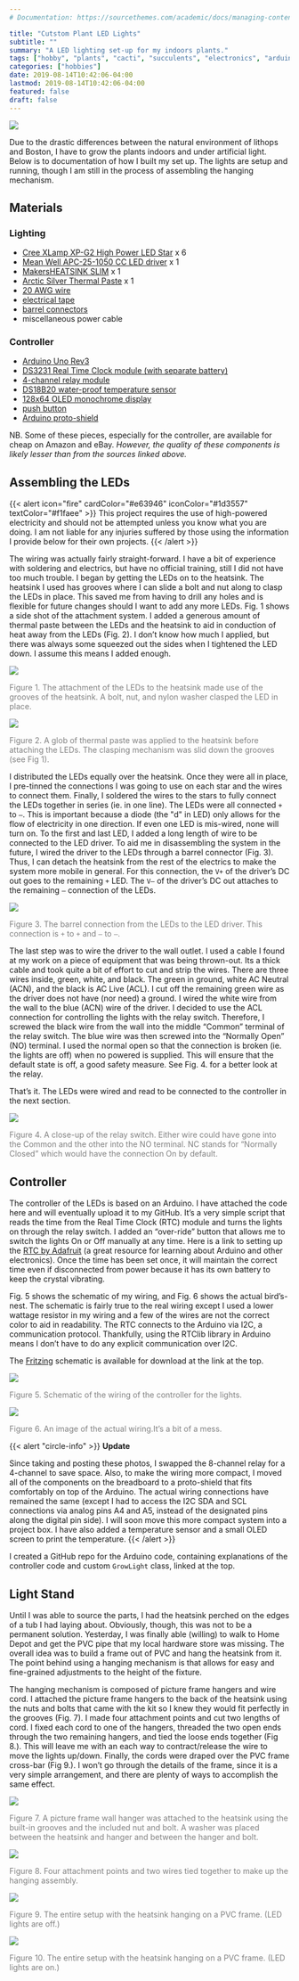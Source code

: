 ```yaml
---
# Documentation: https://sourcethemes.com/academic/docs/managing-content/

title: "Cutstom Plant LED Lights"
subtitle: ""
summary: "A LED lighting set-up for my indoors plants."
tags: ["hobby", "plants", "cacti", "succulents", "electronics", "arduino"]
categories: ["hobbies"]
date: 2019-08-14T10:42:06-04:00
lastmod: 2019-08-14T10:42:06-04:00
featured: false
draft: false
---
```


![](images/IMG_8445.jpeg)

Due to the drastic differences between the natural environment of lithops and Boston, I have to grow the plants indoors and under artificial light.
Below is to documentation of how I built my set up.
The lights are setup and running, though I am still in the process of assembling the hanging mechanism.

## Materials

### Lighting

* [Cree XLamp XP-G2 High Power LED Star](https://www.ledsupply.com/leds/cree-xlamp-xpg2-high-power-led) x 6
* [Mean Well APC-25-1050 CC LED driver](https://www.ledsupply.com/led-drivers/mean-well-apc-constant-current-led-driver) x 1
* [MakersHEATSINK SLIM](https://www.ledsupply.com/led-heatsinks/makersheatsink-slim) x 1
* [Arctic Silver Thermal Paste](https://www.amazon.com/gp/product/B0087X728K/ref=ox_sc_act_title_1?smid=AUVJO2CJIN6KY&psc=1) x 1
* [20 AWG wire](https://www.ledsupply.com/accessories/awg-stranded-wire)
* [electrical tape](https://www.amazon.com/gp/product/B001B19JLS/ref=ox_sc_act_title_3?smid=ATVPDKIKX0DER&psc=1)
* [barrel connectors](https://www.amazon.com/gp/product/B01E9SWZEM/ref=ox_sc_act_title_1?smid=A3QVW3NC44QWSK&psc=1)
* miscellaneous power cable

### Controller

* [Arduino Uno Rev3](https://store.arduino.cc/usa/arduino-uno-rev3)
* [DS3231 Real Time Clock module (with separate battery)](https://learn.adafruit.com/adafruit-ds3231-precision-rtc-breakout/overview)
* [4-channel relay module](https://www.amazon.com/JBtek-Channel-Module-Arduino-Raspberry/dp/B00KTEN3TM/ref=sr_1_3?s=electronics&ie=UTF8&qid=1549852651&sr=1-3&keywords=4+channel+relay)
* [DS18B20 water-proof temperature sensor](https://www.adafruit.com/product/381?gclid=Cj0KCQiAtP_iBRDGARIsAEWJA8gnjaDDMvyFB49-ovRTHASqT-mh_DW6y0mJw7bwMVawazBzAA523qsaAoWJEALw_wcB)
* [128x64 OLED monochrome display](https://www.adafruit.com/product/938)
* [push button](https://www.adafruit.com/product/367)
* [Arduino proto-shield](https://store-usa.arduino.cc/products/proto-shield-rev3-uno-size)

NB. Some of these pieces, especially for the controller, are available for cheap on Amazon and eBay. *However, the quality of these components is likely lesser than from the sources linked above.*

## Assembling the LEDs

{{< alert icon="fire" cardColor="#e63946" iconColor="#1d3557" textColor="#f1faee" >}}
This project requires the use of high-powered electricity and should not be attempted unless you know what you are doing. I am not liable for any injuries suffered by those using the information I provide below for their own projects.
{{< /alert >}}

The wiring was actually fairly straight-forward.
I have a bit of experience with soldering and electrics, but have no official training, still I did not have too much trouble.
I began by getting the LEDs on to the heatsink.
The heatsink I used has grooves where I can slide a bolt and nut along to clasp the LEDs in place. This saved me from having to drill any holes and is flexible for future changes should I want to add any more LEDs. Fig. 1 shows a side shot of the attachment system.
I added a generous amount of thermal paste between the LEDs and the heatsink to aid in conduction of heat away from the LEDs (Fig. 2).
I don’t know how much I applied, but there was always some squeezed out the sides when I tightened the LED down. I assume this means I added enough.

![](images/IMG_8200_markup.jpeg)

<span style="color:gray">Figure 1. The attachment of the LEDs to the heatsink made use of the grooves of the heatsink. A bolt, nut, and nylon washer clasped the LED in place.</span>

![](images/IMG_8202_markup.jpeg)

<span style="color:gray">Figure 2. A glob of thermal paste was applied to the heatsink before attaching the LEDs. The clasping mechanism was slid down the grooves (see Fig 1).</span>

I distributed the LEDs equally over the heatsink.
Once they were all in place, I pre-tinned the connections I was going to use on each star and the wires to connect them.
Finally, I soldered the wires to the stars to fully connect the LEDs together in series (ie. in one line).
The LEDs were all connected `+` to `–`.
This is important because a diode (the "d" in LED) only allows for the flow of electricity in one direction.
If even one LED is mis-wired, none will turn on.
To the first and last LED, I added a long length of wire to be connected to the LED driver.
To aid me in disassembling the system in the future, I wired the driver to the LEDs through a barrel connector (Fig. 3).
Thus, I can detach the heatsink from the rest of the electrics to make the system more mobile in general.
For this connection, the `V+` of the driver’s DC out goes to the remaining `+` LED.
The `V–` of the driver’s DC out attaches to the remaining `–` connection of the LEDs.

![](images/IMG_8223_markup.jpeg)

<span style="color:gray">Figure 3. The barrel connection from the LEDs to the LED driver. This connection is `+` to `+` and `–` to `–`.</span>

The last step was to wire the driver to the wall outlet.
I used a cable I found at my work on a piece of equipment that was being thrown-out.
Its a thick cable and took quite a bit of effort to cut and strip the wires.
There are three wires inside, green, white, and black.
The green in ground, white AC Neutral (ACN), and the black is AC Live (ACL).
I cut off the remaining green wire as the driver does not have (nor need) a ground.
I wired the white wire from the wall to the blue (ACN) wire of the driver.
I decided to use the ACL connection for controlling the lights with the relay switch.
Therefore, I screwed the black wire from the wall into the middle “Common” terminal of the relay switch.
The blue wire was then screwed into the “Normally Open” (NO) terminal.
I used the normal open so that the connection is broken (ie. the lights are off) when no powered is supplied.
This will ensure that the default state is off, a good safety measure.
See Fig. 4. for a better look at the relay.

That’s it.
The LEDs were wired and read to be connected to the controller in the next section.

![](images/IMG_8224_markup.jpeg)

<span style="color:gray">Figure 4. A close-up of the relay switch. Either wire could have gone into the Common and the other into the NO terminal. NC stands for “Normally Closed” which would have the connection On by default.</span>

## Controller

The controller of the LEDs is based on an Arduino.
I have attached the code here and will eventually upload it to my GitHub.
It’s a very simple script that reads the time from the Real Time Clock (RTC) module and turns the lights on through the relay switch.
I added an “over-ride” button that allows me to switch the lights On or Off manually at any time.
Here is a link to setting up the [RTC by Adafruit](https://learn.adafruit.com/adafruit-ds3231-precision-rtc-breakout/overview) (a great resource for learning about Arduino and other electronics).
Once the time has been set once, it will maintain the correct time even if disconnected from power because it has its own battery to keep the crystal vibrating.

Fig. 5 shows the schematic of my wiring, and Fig. 6 shows the actual bird’s-nest.
The schematic is fairly true to the real wiring except I used a lower wattage resistor in my wiring and a few of the wires are not the correct color to aid in readability.
The RTC connects to the Arduino via I2C, a communication protocol.
Thankfully, using the RTClib library in Arduino means I don’t have to do any explicit communication over I2C.

The [Fritzing](http://fritzing.org/home/) schematic is available for download at the link at the top.

![](images/lighting_schematic_v1.png)

<span style="color:gray">Figure 5. Schematic of the wiring of the controller for the lights.</span>

![](images/IMG_8221_markup.jpeg)

<span style="color:gray">Figure 6. An image of the actual wiring.It’s a bit of a mess.</span>

{{< alert "circle-info" >}}
**Update**

Since taking and posting these photos, I swapped the 8-channel relay for a 4-channel to save space.
Also, to make the wiring more compact, I moved all of the components on the breadboard to a proto-shield that fits comfortably on top of the Arduino.
The actual wiring connections have remained the same (except I had to access the I2C SDA and SCL connections via analog pins A4 and A5, instead of the designated pins along the digital pin side).
I will soon move this more compact system into a project box.
I have also added a temperature sensor and a small OLED screen to print the temperature.
{{< /alert >}}

I created a GitHub repo for the Arduino code, containing explanations of the controller code and custom `GrowLight` class, linked at the top.

## Light Stand

Until I was able to source the parts, I had the heatsink perched on the edges of a tub I had laying about.
Obviously, though, this was not to be a permanent solution.
Yesterday, I was finally able (willing) to walk to Home Depot and get the PVC pipe that my local hardware store was missing.
The overall idea was to build a frame out of PVC and hang the heatsink from it.
The point behind using a hanging mechanism is that allows for easy and fine-grained adjustments to the height of the fixture.

The hanging mechanism is composed of picture frame hangers and wire cord.
I attached the picture frame hangers to the back of the heatsink using the nuts and bolts that came with the kit so I knew they would fit perfectly in the grooves (Fig. 7).
I made four attachment points and cut two lengths of cord.
I fixed each cord to one of the hangers, threaded the two open ends through the two remaining hangers, and tied the loose ends together (Fig 8.).
This will leave me with an each way to contract/release the wire to move the lights up/down.
Finally, the cords were draped over the PVC frame cross-bar (Fig 9.).
I won’t go through the details of the frame, since it is a very simple arrangement, and there are plenty of ways to accomplish the same effect.

![](images/IMG_8251-copy.jpeg)

<span style="color:gray">Figure 7. A picture frame wall hanger was attached to the heatsink using the built-in grooves and the included nut and bolt. A washer was placed between the heatsink and hanger and between the hanger and bolt.</span>

![](images/IMG_8254-copy.jpeg)

<span style="color:gray">Figure 8. Four attachment points and two wires tied together to make up the hanging assembly.</span>

![](images/IMG_8255.jpeg)

<span style="color:gray">Figure 9. The entire setup with the heatsink hanging on a PVC frame. (LED lights are off.)</span>

![](images/IMG_8257.jpeg)

<span style="color:gray">Figure 10. The entire setup with the heatsink hanging on a PVC frame. (LED lights are on.)</span>
